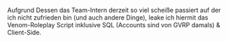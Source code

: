 Aufgrund Dessen das Team-Intern derzeit so viel scheiße passiert auf der ich nicht zufrieden bin (und auch andere Dinge), leake ich hiermit das Venom-Roleplay Script inklusive SQL (Accounts sind von GVRP damals) & Client-Side.
